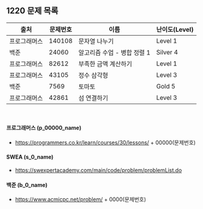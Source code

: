 
## 1220 문제 목록


| 출처     | 문제번호  | 이름     | 난이도(Level) |
|--------|-------|--------|------------|
| 프로그래머스 | 140108   | 문자열 나누기               | Level 1       |
| 백준         | 24060    | 알고리즘 수업 - 병합 정렬 1 | Silver 4      |
| 프로그래머스 | 82612    | 부족한 금액 계산하기        | Level 1       |
| 프로그래머스 | 43105    | 정수 삼각형                 | Level 3       |
| 백준         | 7569     | 토마토                      | Gold 5        |
| 프로그래머스 | 42861    | 섬 연결하기                 | Level 3       |


<br>

#### 프로그래머스 (p_00000_name)

- https://programmers.co.kr/learn/courses/30/lessons/ + 00000(문제번호)

#### SWEA (s_0_name)

- https://swexpertacademy.com/main/code/problem/problemList.do

#### 백준 (b_0_name)

- https://www.acmicpc.net/problem/ + 0000(문제번호)

